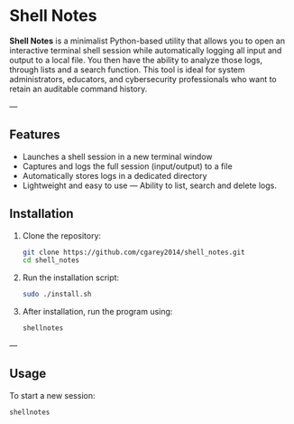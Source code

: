 # Shell Notes

**Shell Notes** is a minimalist Python-based utility that allows you to open an interactive terminal shell session while automatically logging all input and output to a local file. You then have the ability to analyze those logs, through lists and a search function. This tool is ideal for system administrators, educators, and cybersecurity professionals who want to retain an auditable command history.

—

## Features

- Launches a shell session in a new terminal window
- Captures and logs the full session (input/output) to a file
- Automatically stores logs in a dedicated directory
- Lightweight and easy to use
— Ability to list, search and delete logs.

## Installation

1. Clone the repository:

    ```bash
    git clone https://github.com/cgarey2014/shell_notes.git
    cd shell_notes
    ```

2. Run the installation script:

    ```bash
    sudo ./install.sh
    ```

3. After installation, run the program using:

    ```bash
    shellnotes
    ```

—

## Usage

To start a new session:

```bash
shellnotes
